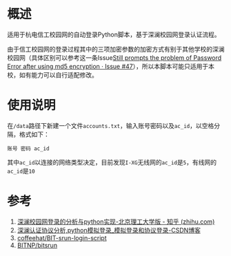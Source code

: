 # 概述

适用于杭电信工校园网的自动登录Python脚本，基于深澜校园网登录认证流程。

由于信工校园网的登录过程其中的三项加密参数的加密方式有别于其他学校的深澜校园网（具体区别可以参考这一条Issue[Still prompts the problem of Password Error after using md5 encryption · Issue #47](https://github.com/BITNP/bitsrun/issues/47)），所以本脚本可能只适用于本校，如有能力可以自行适配修改。

# 使用说明

在`/data`路径下新建一个文件`accounts.txt`，输入账号密码以及`ac_id`，以空格分隔，格式如下：

```
账号 密码 ac_id
```

其中`ac_id`以连接的网络类型决定，目前发现`I-XG`无线网的`ac_id`是`5`，有线网的`ac_id`是`10`

# 参考

1. [深澜校园网登录的分析与python实现-北京理工大学版 - 知乎 (zhihu.com)](https://zhuanlan.zhihu.com/p/122556315)
2. [深澜认证协议分析,python模拟登录_模拟登录和协议登录-CSDN博客](https://blog.csdn.net/qq_41797946/article/details/89417722)
3. [coffeehat/BIT-srun-login-script](https://github.com/coffeehat/BIT-srun-login-script)
4. [BITNP/bitsrun](https://github.com/BITNP/bitsrun)